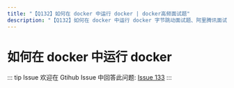 ```yaml
---
title: "【Q132】如何在 docker 中运行 docker | docker高频面试题"
description: "【Q132】如何在 docker 中运行 docker 字节跳动面试题、阿里腾讯面试题、美团小米面试题。"
---
```


# 如何在 docker 中运行 docker

::: tip Issue
欢迎在 Gtihub Issue 中回答此问题: [Issue 133](https://github.com/shfshanyue/Daily-Question/issues/133)
:::
